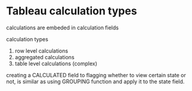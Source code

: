 # Tableau calculation types

calculations are embeded in calculation fields

calculation types
1. row level calculations
2. aggregated calculations
3. table level calculations (complex)


creating a CALCULATED field to flagging whether to view certain state or not, is similar as using GROUPING function and apply it to the state field. 
